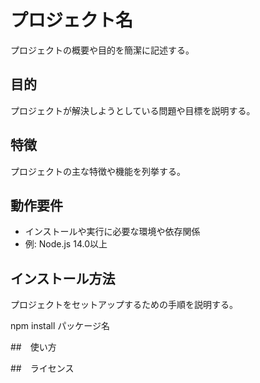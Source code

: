 # プロジェクト名

プロジェクトの概要や目的を簡潔に記述する。

## 目的

プロジェクトが解決しようとしている問題や目標を説明する。

## 特徴

プロジェクトの主な特徴や機能を列挙する。

## 動作要件

- インストールや実行に必要な環境や依存関係
- 例: Node.js 14.0以上

## インストール方法

プロジェクトをセットアップするための手順を説明する。

npm install パッケージ名


##　使い方

##　ライセンス


